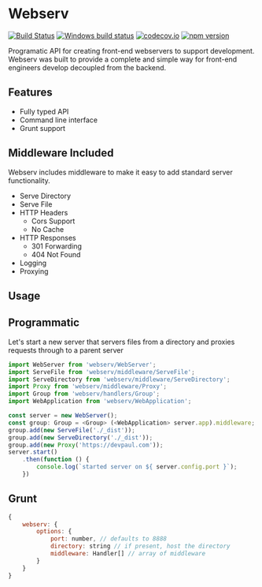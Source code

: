# Webserv

[![Build Status](https://travis-ci.org/devpaul/webserv.svg?branch=master)](https://travis-ci.org/devpaul/webserv)
[![Windows build status](https://ci.appveyor.com/api/projects/status/pwxbf43ctu05uxn8?svg=true)](https://ci.appveyor.com/project/devpaul/webserv)
[![codecov.io](https://codecov.io/github/devpaul/webserv/coverage.svg?branch=master)](https://codecov.io/github/devpaul/webserv?branch=master)
[![npm version](https://badge.fury.io/js/webserv.svg)](https://badge.fury.io/js/webserv)

Programatic API for creating front-end webservers to support development. Webserv was built to provide a complete
	and simple way for front-end engineers develop decoupled from the backend.
	
## Features

* Fully typed API
* Command line interface
* Grunt support

## Middleware Included

Webserv includes middleware to make it easy to add standard server functionality. 

* Serve Directory
* Serve File
* HTTP Headers
	* Cors Support
	* No Cache
* HTTP Responses
	* 301 Forwarding
	* 404 Not Found
* Logging
* Proxying

## Usage

## Programmatic

Let's start a new server that servers files from a directory and proxies requests through to a parent server

```javascript
import WebServer from 'webserv/WebServer';
import ServeFile from 'webserv/middleware/ServeFile';
import ServeDirectory from 'webserv/middleware/ServeDirectory';
import Proxy from 'webserv/middleware/Proxy';
import Group from 'webserv/handlers/Group';
import WebApplication from 'webserv/WebApplication';

const server = new WebServer();
const group: Group = <Group> (<WebApplication> server.app).middleware;
group.add(new ServeFile('./_dist'));
group.add(new ServeDirectory('./_dist'));
group.add(new Proxy('https://devpaul.com'));
server.start()
	.then(function () {
		console.log(`started server on ${ server.config.port }`);
	})
```

## Grunt

```javascript
{
	webserv: {
		options: {
			port: number, // defaults to 8888
			directory: string // if present, host the directory
			middleware: Handler[] // array of middleware
		}
	}
}
```

